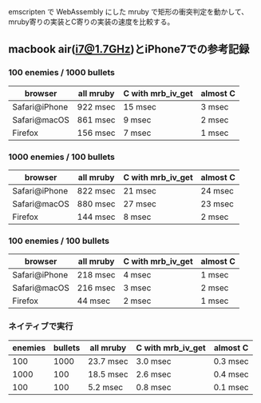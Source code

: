 emscripten で WebAssembly にした mruby で矩形の衝突判定を動かして、mruby寄りの実装とC寄りの実装の速度を比較する。

## macbook air(i7@1.7GHz)とiPhone7での参考記録

### 100 enemies / 1000 bullets

| browser       | all mruby | C with mrb_iv_get | almost C |
|---------------|-----------|-------------------|--------|
| Safari@iPhone | 922 msec  | 15 msec           | 3 msec |
| Safari@macOS  | 861 msec  |  9 msec           | 2 msec |
| Firefox       | 156 msec  |  7 msec           | 1 msec |

### 1000 enemies / 100 bullets

| browser       | all mruby | C with mrb_iv_get | almost C |
|---------------|-----------|-------------------|---------|
| Safari@iPhone | 822 msec  | 21 msec           | 24 msec |
| Safari@macOS  | 880 msec  | 27 msec           | 23 msec |
| Firefox       | 144 msec  |  8 msec           |  2 msec |

### 100 enemies / 100 bullets

| browser       | all mruby | C with mrb_iv_get | almost C |
|---------------|-----------|-------------------|--------|
| Safari@iPhone | 218 msec  |  4 msec           | 1 msec |
| Safari@macOS  | 216 msec  |  3 msec           | 2 msec |
| Firefox       |  44 msec  |  2 msec           | 1 msec |

### ネイティブで実行

| enemies | bullets | all mruby | C with mrb_iv_get | almost C |
|---------|---------|-----------|-------------------|----------|
|  100    | 1000    | 23.7 msec | 3.0 msec          | 0.3 msec |
| 1000    |  100    | 18.5 msec | 2.6 msec          | 0.4 msec |
|  100    |  100    |  5.2 msec | 0.8 msec          | 0.1 msec |
